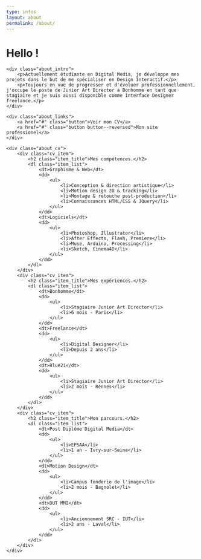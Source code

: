 ```yaml
---
type: infos
layout: about
permalink: /about/
---
```


<div class="about_page">
	<h1 class="about_title">Hello !</h1>

	<div class="about_intro">
		<p>Actuellement étudiante en Digital Media, je développe mes projets dans le but de me spécialiser en Design Interactif.</p>
		<p>Toujours en vue de progresser et d'évoluer professionnellement, j'occupe le poste de Junior Art Director à Bonhomme en tant que stagiaire et je suis aussi disponible comme Interface Designer freelance.</p>
	</div>

	<div class="about_links">
		<a href="#" class="button">Voir mon CV</a>
		<a href="#" class="button button--reversed">Mon site professionel</a>
	</div>

	<div class="about_cv">
		<div class="cv_item">
			<h2 class="item_title">Mes compétences.</h2>
			<dl class="item_list">
				<dt>Graphisme & Web</dt>
				<dd>
					<ul>
						<li>Conception & direction artistique</li>
						<li>Motion design 2D & tracking</li>
						<li>Montage & retouche post-production</li>
						<li>Connaissances HTML/CSS & JQuery</li>
					</ul>
				</dd>
				<dt>Logiciels</dt>
				<dd>
					<ul>
						<li>Photoshop, Illustrator</li>
						<li>After Effects, Flash, Premiere</li>
						<li>Muse, Arduino, Processing</li>
						<li>Sketch, Cinema4D</li>
					</ul>
				</dd>
			</dl>
		</div>
		<div class="cv_item">
			<h2 class="item_title">Mes expériences.</h2>
			<dl class="item_list">
				<dt>Bonhomme</dt>
				<dd>
					<ul>
						<li>Stagiaire Junior Art Director</li>
						<li>6 mois - Paris</li>
					</ul>
				</dd>
				<dt>Freelance</dt>
				<dd>
					<ul>
						<li>Digital Designer</li>
						<li>Depuis 2 ans</li>
					</ul>
				</dd>
				<dt>Blue2i</dt>
				<dd>
					<ul>
						<li>Stagiaire Junior Art Director</li>
						<li>2 mois - Rennes</li>
					</ul>
				</dd>
			</dl>
		</div>
		<div class="cv_item">
			<h2 class="item_title">Mon parcours.</h2>
			<dl class="item_list">
				<dt>Post Diplôme Digital Media</dt>
				<dd>
					<ul>
						<li>EPSAA</li>
						<li>1 an - Ivry-sur-Seine</li>
					</ul>
				</dd>
				<dt>Motion Design</dt>
				<dd>
					<ul>
						<li>Campus fonderie de l'image</li>
						<li>2 mois - Bagnolet</li>
					</ul>
				</dd>
				<dt>DUT MMI</dt>
				<dd>
					<ul>
						<li>Anciennement SRC - IUT</li>
						<li>2 ans - Laval</li>
					</ul>
				</dd>
			</dl>
		</div>
	</div>

</div>
